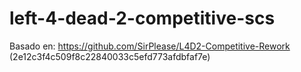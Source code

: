 # left-4-dead-2-competitive-scs
Basado en: https://github.com/SirPlease/L4D2-Competitive-Rework (2e12c3f4c509f8c22840033c5efd773afdbfaf7e)